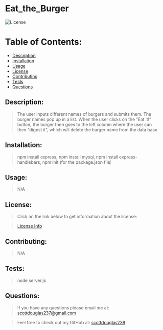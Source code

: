 # Eat_the_Burger

  ![License](https://img.shields.io/badge/License-MIT-blue.svg "License Badge")

  # Table of Contents:

  - [Description](#description)
  - [Installation](#installation)
  - [Usage](#usage)
  - [License](#License)
  - [Contributing](#contributing)
  - [Tests](#tests)
  - [Questions](#questions)

  ## Description: 
  > The user inputs different names of burgers and submits them. The burger names pop up in a list. When the user clicks on the "Eat it!" button,  the burger then goes to the left column where the user can then "digest it", which will delete the burger name from the data base. 

  ## Installation: 
  > npm install express, npm install mysql, npm install express-handlebars, npm init (for the package.json file)

  ## Usage: 
  > N/A

  ## License: 
  > Click on the link below to get information about the license:

  > [License Info](https://opensource.org/licenses/MIT)

  ## Contributing: 
  > N/A

  ## Tests: 
  > node server.js

  ## Questions: 
  > If you have any questions please email me at: scottdouglas237@gmail.com
  
  > Feel free to check out my GitHub at: [scottdouglas238](https://github.com/scottdouglas238 "GitHub")
  